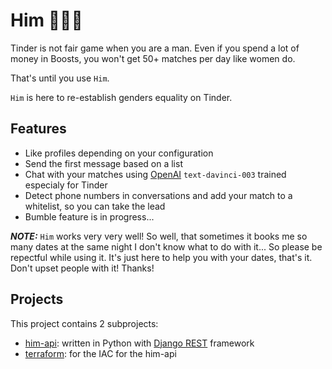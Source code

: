 # Him 🍆🍑💦

Tinder is not fair game when you are a man. Even if you spend a lot of money in Boosts, you won't get 50+ matches per day like women do.

That's until you use `Him`.

`Him` is here to re-establish genders equality on Tinder.

## Features

- Like profiles depending on your configuration
- Send the first message based on a list
- Chat with your matches using [OpenAI](https://beta.openai.com) `text-davinci-003` trained especialy for Tinder
- Detect phone numbers in conversations and add your match to a whitelist, so you can take the lead
- Bumble feature is in progress...

**_NOTE:_**  `Him` works very very well! So well, that sometimes it books me so many dates at the same night I don't know what to do with it... So please be repectful while using it. It's just here to help you with your dates, that's it. Don't upset people with it! Thanks!


## Projects

This project contains 2 subprojects:
- [him-api](./him-api/): written in Python with [Django REST](https://www.django-rest-framework.org) framework
- [terraform](./terraform/): for the IAC for the him-api


